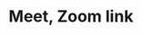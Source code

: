 ---
layout: page
title: Meet, Zoom link
permalink: /meet/
redirect_to: https://berkeley.zoom.us/j/6244189671
---